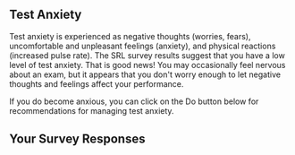 ## Test Anxiety

Test anxiety is experienced as negative thoughts (worries, fears), uncomfortable and unpleasant feelings (anxiety), and physical reactions (increased pulse rate). The SRL survey results suggest that you have a low level of test anxiety. That is good news! You may occasionally feel nervous about an exam, but it appears that you don't worry enough to let negative thoughts and feelings affect your performance. 

If you do become anxious, you can click on the Do button below for recommendations for managing test anxiety. 

## Your Survey Responses
